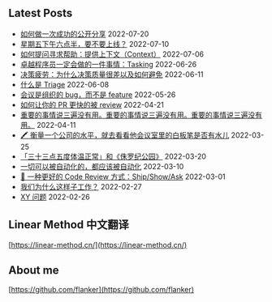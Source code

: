 ## Latest Posts

* [如何做一次成功的公开分享](posts/2022/07-20-SCQA-and-six-rehearsals.md) 2022-07-20
* [星期五下午六点半，要不要上线？](posts/2022/07-10-continues-deployment-on-the-friday-afternoon.md) 2022-07-10
* [如何提问寻求帮助：提供上下文（Context）](posts/2022/07-06-ask-with-context.md) 2022-07-06
* [卓越程序员一定会做的一件事情：Tasking](posts/2022/06-26-tasking) 2022-06-26
* [决策疲劳：为什么决策质量很差以及如何避免](posts/2022/06-11-decision-fatigue.md) 2022-06-11
* [什么是 Triage](posts/2022/06-08-what-is-triage.md) 2022-06-08
* [会议是组织的 bug，而不是 feature](posts/2022/05-26-meetings-are-bugs-not-features.md) 2022-05-26
* [如何让你的 PR 更快的被 review](posts/2022/04-21-how-to-get-your-pr-reviewed.md) 2022-04-21
* [重要的事情说三遍没有用。重要的事情说三遍没有用。重要的事情说三遍没有用。](posts/2022/04-11-important-things.md) 2022-04-11
* [🖍 衡量一个公司的水平，就去看看他会议室里的白板笔是否有水儿](posts/2022/03-25_whiteboard_marker.md) 2022-03-25
* [「三十三点五度体温正常」和《侏罗纪公园》](posts/2022/03-20_33_degrees_and_jurassic_park.md) 2022-03-20
* [一切可以被自动化的，都应该被自动化](posts/2022/03-10_everything_can_be_automated_must_be_automated.md) 2022-03-10
* [🚀 一种更好的 Code Review 方式：Ship/Show/Ask](posts/2022/03-01_ship_show_ask.md) 2022-03-01
* [我们为什么这样子工作？](posts/2022/02-27_why_we_work.md) 2022-02-27
* [XY 问题](posts/2022/02-26_xy_problem.md) 2022-02-26

## Linear Method 中文翻译

[https://linear-method.cn/](https://linear-method.cn/)

## About me

[https://github.com/flanker](https://github.com/flanker)
